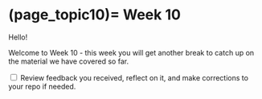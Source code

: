 (page_topic10)=
Week 10
=======================

Hello!

Welcome to Week 10 - this week you will get another break to catch up on the material we have covered so far.

<label><input type="checkbox" id="week10_task1" class="box"> Review feedback you received, reflect on it, and make corrections to your repo if needed. </input></label>